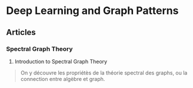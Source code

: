 # Deep Learning and Graph Patterns

## Articles

### Spectral Graph Theory

1. Introduction to Spectral Graph Theory
> On y découvre les propriétès de la théorie spectral des graphs,
> ou la connection entre algèbre et graph.

